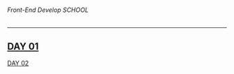 ###### Front-End Develop SCHOOL

------

[DAY 01](./DL/DAY01/README.md)
-
[DAY 02](./DL/DAY02/README.md)
